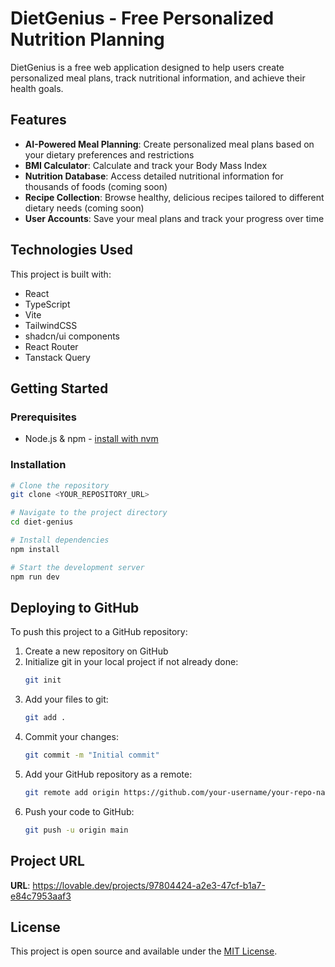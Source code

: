 
# DietGenius - Free Personalized Nutrition Planning

DietGenius is a free web application designed to help users create personalized meal plans, track nutritional information, and achieve their health goals.

## Features

- **AI-Powered Meal Planning**: Create personalized meal plans based on your dietary preferences and restrictions
- **BMI Calculator**: Calculate and track your Body Mass Index
- **Nutrition Database**: Access detailed nutritional information for thousands of foods (coming soon)
- **Recipe Collection**: Browse healthy, delicious recipes tailored to different dietary needs (coming soon)
- **User Accounts**: Save your meal plans and track your progress over time

## Technologies Used

This project is built with:

- React
- TypeScript
- Vite
- TailwindCSS
- shadcn/ui components
- React Router
- Tanstack Query

## Getting Started

### Prerequisites

- Node.js & npm - [install with nvm](https://github.com/nvm-sh/nvm#installing-and-updating)

### Installation

```sh
# Clone the repository
git clone <YOUR_REPOSITORY_URL>

# Navigate to the project directory
cd diet-genius

# Install dependencies
npm install

# Start the development server
npm run dev
```

## Deploying to GitHub

To push this project to a GitHub repository:

1. Create a new repository on GitHub
2. Initialize git in your local project if not already done:
   ```sh
   git init
   ```
3. Add your files to git:
   ```sh
   git add .
   ```
4. Commit your changes:
   ```sh
   git commit -m "Initial commit"
   ```
5. Add your GitHub repository as a remote:
   ```sh
   git remote add origin https://github.com/your-username/your-repo-name.git
   ```
6. Push your code to GitHub:
   ```sh
   git push -u origin main
   ```

## Project URL

**URL**: https://lovable.dev/projects/97804424-a2e3-47cf-b1a7-e84c7953aaf3

## License

This project is open source and available under the [MIT License](LICENSE).
